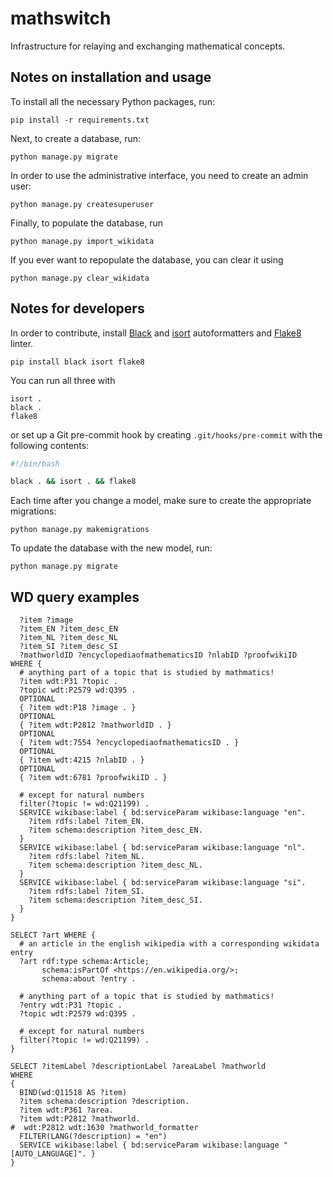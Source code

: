 # mathswitch

Infrastructure for relaying and exchanging mathematical concepts.

## Notes on installation and usage

To install all the necessary Python packages, run:

    pip install -r requirements.txt

Next, to create a database, run:

    python manage.py migrate

In order to use the administrative interface, you need to create an admin user:

    python manage.py createsuperuser

Finally, to populate the database, run

    python manage.py import_wikidata

If you ever want to repopulate the database, you can clear it using

    python manage.py clear_wikidata

## Notes for developers

In order to contribute, install [Black](https://github.com/psf/black) and [isort](https://pycqa.github.io/isort/) autoformatters and [Flake8](https://flake8.pycqa.org/) linter.

    pip install black isort flake8

You can run all three with

    isort .
    black .
    flake8

or set up a Git pre-commit hook by creating `.git/hooks/pre-commit` with the following contents:

```bash
#!/bin/bash

black . && isort . && flake8
```

Each time after you change a model, make sure to create the appropriate migrations:

    python manage.py makemigrations

To update the database with the new model, run:

    python manage.py migrate

## WD query examples

```
  ?item ?image
  ?item_EN ?item_desc_EN
  ?item_NL ?item_desc_NL
  ?item_SI ?item_desc_SI
  ?mathworldID ?encyclopediaofmathematicsID ?nlabID ?proofwikiID
WHERE {
  # anything part of a topic that is studied by mathmatics!
  ?item wdt:P31 ?topic .
  ?topic wdt:P2579 wd:Q395 .
  OPTIONAL
  { ?item wdt:P18 ?image . }
  OPTIONAL
  { ?item wdt:P2812 ?mathworldID . }
  OPTIONAL
  { ?item wdt:7554 ?encyclopediaofmathematicsID . }
  OPTIONAL
  { ?item wdt:4215 ?nlabID . }
  OPTIONAL
  { ?item wdt:6781 ?proofwikiID . }
  
  # except for natural numbers
  filter(?topic != wd:Q21199) .
  SERVICE wikibase:label { bd:serviceParam wikibase:language "en".
    ?item rdfs:label ?item_EN.
    ?item schema:description ?item_desc_EN.
  }
  SERVICE wikibase:label { bd:serviceParam wikibase:language "nl".
    ?item rdfs:label ?item_NL.
    ?item schema:description ?item_desc_NL.
  }
  SERVICE wikibase:label { bd:serviceParam wikibase:language "si".
    ?item rdfs:label ?item_SI.
    ?item schema:description ?item_desc_SI.
  }
}
```

```
SELECT ?art WHERE {
  # an article in the english wikipedia with a corresponding wikidata entry
  ?art rdf:type schema:Article;
       schema:isPartOf <https://en.wikipedia.org/>;
       schema:about ?entry .

  # anything part of a topic that is studied by mathmatics!
  ?entry wdt:P31 ?topic .
  ?topic wdt:P2579 wd:Q395 .

  # except for natural numbers
  filter(?topic != wd:Q21199) .
}
```

```
SELECT ?itemLabel ?descriptionLabel ?areaLabel ?mathworld
WHERE
{
  BIND(wd:Q11518 AS ?item)
  ?item schema:description ?description.
  ?item wdt:P361 ?area.
  ?item wdt:P2812 ?mathworld.
#  wdt:P2812 wdt:1630 ?mathworld_formatter
  FILTER(LANG(?description) = "en")
  SERVICE wikibase:label { bd:serviceParam wikibase:language "[AUTO_LANGUAGE]". }
}
```
